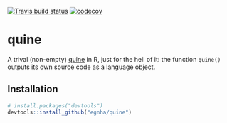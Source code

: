 
<!-- README.md is generated from README.Rmd. Please edit that file -->

[![Travis build
status](https://travis-ci.org/egnha/quine.svg?branch=master)](https://travis-ci.org/egnha/quine)
[![codecov](https://codecov.io/gh/egnha/quine/branch/master/graph/badge.svg)](https://codecov.io/gh/egnha/quine)

# quine

A trival (non-empty)
[quine](https://en.wikipedia.org/wiki/Quine_\(computing\)) in R, just
for the hell of it: the function `quine()` outputs its own source code
as a language object.

## Installation

``` r
# install.packages("devtools")
devtools::install_github("egnha/quine")
```
